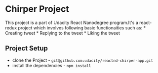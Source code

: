 # Chirper Project
  This project is a part of Udacity React Nanodegree program.It's a react-redux project which involves following basic functionaities such as:
    * Creating tweet
    * Replying to the tweet
    * Liking the tweet


## Project Setup

* clone the Project - `git@github.com:udacity/reactnd-chirper-app.git`
* install the dependencies - `npm install`


